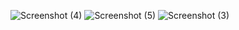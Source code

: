 ![Screenshot (4)](https://github.com/Bavithran97/elanson-client/assets/133184385/f62d4ec8-0cb7-4abb-9252-f12838430ea4)
![Screenshot (5)](https://github.com/Bavithran97/elanson-client/assets/133184385/c629e8e2-4375-416f-8134-6be163daef9c)
![Screenshot (3)](https://github.com/Bavithran97/elanson-client/assets/133184385/589b9d76-e794-488e-ba39-3aefab612810)
